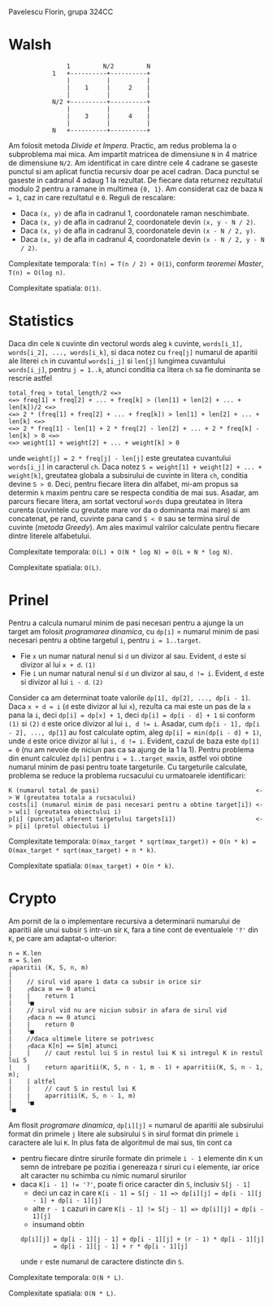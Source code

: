 Pavelescu Florin, grupa 324CC

# Walsh
```
                1         N/2         N
            1   +----------+----------+
                |          |          |
                |    1     |     2    |
                |          |          |
            N/2 +----------+----------+
                |          |          |
                |    3     |     4    |
                |          |          |
            N   +----------+----------+
```

Am folosit metoda *Divide et Impera*. Practic, am redus problema la o subproblema mai mica.
Am impartit matricea de dimensiune `N` in 4 matrice de dimensiune `N/2`.
Am identificat in care dintre cele 4 cadrane se gaseste punctul si am aplicat 
functia recursiv doar pe acel cadran. Daca punctul se gaseste in cadranul 4 adaug 1 la rezultat. 
De fiecare data returnez rezultatul modulo 2 pentru a ramane in multimea `{0, 1}`.
Am considerat caz de baza `N = 1`, caz in care rezultatul e `0`.
Reguli de rescalare:
- Daca `(x, y)` de afla in cadranul 1, coordonatele raman neschimbate.
- Daca `(x, y)` de afla in cadranul 2, coordonatele devin `(x, y - N / 2)`.
- Daca `(x, y)` de afla in cadranul 3, coordonatele devin `(x - N / 2, y)`.
- Daca `(x, y)` de afla in cadranul 4, coordonatele devin `(x - N / 2, y - N / 2)`.

Complexitate temporala: `T(n) = T(n / 2) + O(1)`, conform *teoremei Master*, `T(n) = O(log n)`.

Complexitate spatiala: `O(1)`.

# Statistics
Daca din cele `N` cuvinte din vectorul words aleg `k` cuvinte, `words[i_1], words[i_2], ..., words[i_k]`,
si daca notez cu `freq[j]` numarul de aparitii ale literei `ch` in cuvantul
`words[i_j]` si `len[j]` lungimea cuvantului `words[i_j]`, pentru `j = 1..k`, atunci conditia
ca litera `ch` sa fie dominanta se rescrie astfel 
```
total_freq > total_length/2 <=>
<=> freq[1] + freq[2] + ... + freq[k] > (len[1] + len[2] + ... + len[k])/2 <=>
<=> 2 * (freq[1] + freq[2] + ... + freq[k]) > len[1] + len[2] + ... + len[k] <=>
<=> 2 * freq[1] - len[1] + 2 * freq[2] - len[2] + ... + 2 * freq[k] - len[k] > 0 <=>
<=> weight[1] + weight[2] + ... + weight[k] > 0
```
unde `weight[j] = 2 * freq[j] - len[j]` este greutatea cuvantului `words[i_j]` in caracterul `ch`. 
Daca notez `S = weight[1] + weight[2] + ... + weight[k]`, greutatea globala a subsirului
de cuvinte in litera `ch`, conditia devine `S > 0`.
Deci, pentru fiecare litera din alfabet, mi-am propus sa determin `k` maxim pentru care
se respecta conditia de mai sus. Asadar, am parcurs fiecare litera, am sortat vectorul `words`
dupa greutatea in litera curenta (cuvintele cu greutate mare vor da o dominanta mai mare) si
am concatenat, pe rand, cuvinte pana cand `S < 0` sau se termina sirul de cuvinte (*metoda Greedy*).
Am ales maximul valrilor calculate pentru fiecare dintre literele alfabetului.

Complexitate temporala: `O(L) + O(N * log N) = O(L + N * log N)`.

Complexitate spatiala: `O(L)`.

# Prinel
Pentru a calcula numarul minim de pasi necesari pentru a ajunge la un target am folosit 
*programarea dinamica*, cu `dp[i]` = numarul minim de pasi necesari pentru a obtine 
targetul `i`, pentru `i = 1..target`.
- Fie `x` un numar natural nenul si `d` un divizor al sau. Evident, `d` este si divizor al lui `x + d`. `(1)`
- Fie `i` un numar natural nenul si `d` un divizor al sau, `d != i`. Evident, `d` este si divizor al lui `i - d`. `(2)`

Consider ca am determinat toate valorile `dp[1], dp[2], ..., dp[i - 1]`. Daca `x + d = i` 
(`d` este divizor al lui `x`), rezulta ca mai este un pas de la `x` pana la `i`, deci `dp[i] = dp[x] + 1`, 
deci `dp[i] = dp[i - d] + 1` si conform `(1)` si `(2)` `d` este orice divizor al lui `i, d != i`. 
Asadar, cum `dp[i - 1], dp[i - 2], ..., dp[1]` au fost calculate optim, aleg `dp[i] = min(dp[i - d] + 1)`,
unde `d` este orice divizor al lui `i, d != i`. 
Evident, cazul de baza este `dp[1] = 0` (nu am nevoie de niciun pas ca sa ajung de la 1 la 1).
Pentru problema din enunt calculez `dp[i]` pentru `i = 1..target_maxim`, astfel voi obtine 
numarul minim de pasi pentru toate targeturile.
Cu targeturile calculate, problema se reduce la problema rucsacului cu urmatoarele identificari:
```
K (numarul total de pasi)                                           <-> W (greutatea totala a rucsacului)
costs[i] (numarul minim de pasi necesari pentru a obtine target[i]) <-> w[i] (greutatea obiectului i)
p[i] (punctajul aferent targetului targets[i])                      <-> p[i] (pretul obiectului i)
```

Complexitate temporala: `O(max_target * sqrt(max_target)) + O(n * k) = O(max_target * sqrt(max_target) + n * k)`.

Complexitate spatiala: `O(max_target) + O(n * k)`.

# Crypto
Am pornit de la o implementare recursiva a determinarii numarului de aparitii ale unui subsir `S`
intr-un sir `K`, fara a tine cont de eventualele `'?'` din `K`, pe care am adaptat-o ulterior:
```pseudocod
n = K.len
m = S.len
┌aparitii (K, S, n, m)
|
|    // sirul vid apare 1 data ca subsir in orice sir
|    ┌daca m == 0 atunci
|    |    return 1
|    └■
|    // sirul vid nu are niciun subsir in afara de sirul vid
|    ┌daca n == 0 atunci
|    |    return 0
|    └■
|    //daca ultimele litere se potrivesc
|    ┌daca K[n] == S[m] atunci
|    |    // caut restul lui S in restul lui K si intregul K in restul lui S 
|    |    return aparitii(K, S, n - 1, m - 1) + aparritii(K, S, n - 1, m);
|    | altfel
|    |    // caut S in restul lui K
|    |    aparritii(K, S, n - 1, m)
|    └■
└■
```

Am flosit *programare dinamica*, `dp[i][j]` = numarul de aparitii ale subsirului format din primele 
`j` litere ale subsirului `S` in sirul format din primele `i` caractere ale lui `K`.
In plus fata de algoritmul de mai sus, tin cont ca
- pentru fiecare dintre sirurile formate din primele `i - 1` elemente din `K` un semn de intrebare pe 
pozitia i genereaza r siruri cu i elemente, iar orice alt caracter nu schimba cu nimic numarul sirurilor
- daca `K[i - 1] != '?'`, poate fi orice caracter din `S`, inclusiv `S[j - 1]`
    - deci un caz in care `K[i - 1] = S[j - 1] => dp[i][j] = dp[i - 1][j - 1] + dp[i - 1][j]`
    - alte `r - 1` cazuri in care `K[i - 1] != S[j - 1] => dp[i][j] = dp[i - 1][j]`
    - insumand obtin 
    ```
    dp[i][j] = dp[i - 1][j - 1] + dp[i - 1][j] + (r - 1) * dp[i - 1][j]
             = dp[i - 1][j - 1] + r * dp[i - 1][j]
    ```
    unde `r` este numarul de caractere distincte din `S`.
    
Complexitate temporala: `O(N * L)`.

Complexitate spatiala: `O(N * L)`.
